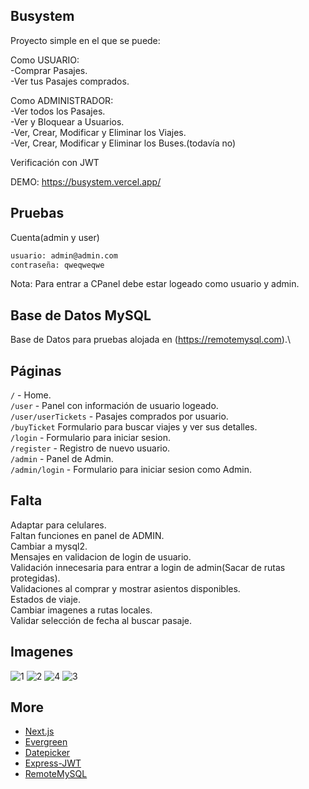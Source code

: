 ## Busystem

Proyecto simple en el que se puede:

Como USUARIO:\
-Comprar Pasajes.\
-Ver tus Pasajes comprados.

Como ADMINISTRADOR:\
-Ver todos los Pasajes.\
-Ver y Bloquear a Usuarios.\
-Ver, Crear, Modificar y Eliminar los Viajes.\
-Ver, Crear, Modificar y Eliminar los Buses.(todavía no)

Verificación con JWT

DEMO: https://busystem.vercel.app/

## Pruebas
 
Cuenta(admin y user)

```bash
usuario: admin@admin.com
contraseña: qweqweqwe
```

Nota: Para entrar a CPanel debe estar logeado como usuario y admin.

## Base de Datos MySQL

Base de Datos para pruebas alojada en (https://remotemysql.com).\

## Páginas

`/` - Home. \
`/user` - Panel con información de usuario logeado.\
`/user/userTickets` - Pasajes comprados por usuario.\
`/buyTicket` Formulario para buscar viajes y ver sus detalles.\
`/login` - Formulario para iniciar sesion.\
`/register` - Registro de nuevo usuario.\
`/admin` - Panel de Admin.\
`/admin/login` - Formulario para iniciar sesion como Admin.

## Falta

Adaptar para celulares.\
Faltan funciones en panel de ADMIN.\
Cambiar a mysql2.\
Mensajes en validacion de login de usuario.\
Validación innecesaria para entrar a login de admin(Sacar de rutas protegidas).\
Validaciones al comprar y mostrar asientos disponibles.\
Estados de viaje.\
Cambiar imagenes a rutas locales.\
Validar selección de fecha al buscar pasaje.


## Imagenes

![1](https://user-images.githubusercontent.com/53408118/165327161-24cd4a27-4175-48ff-a5fd-49915462e6a3.PNG)
![2](https://user-images.githubusercontent.com/53408118/165327253-5f9d02de-ed9d-4983-b069-204521d4f46c.PNG)
![4](https://user-images.githubusercontent.com/53408118/165327279-84e568ba-d634-4a0a-ba62-23330ec9cf46.PNG)
![3](https://user-images.githubusercontent.com/53408118/165328371-503c61ff-238d-4f00-9b89-aecadb4948e5.PNG)


## More

- [Next.js](https://nextjs.org/docs)
- [Evergreen](https://evergreen.segment.com)
- [Datepicker](https://reactdatepicker.com)
- [Express-JWT](https://github.com/auth0/express-jwt)
- [RemoteMySQL](https://remotemysql.com)
